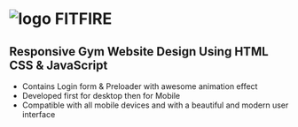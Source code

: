 # ![logo](https://user-images.githubusercontent.com/95019708/186255433-b562aad9-7683-48a5-9cf8-38c7648f2779.png) FITFIRE
## Responsive Gym Website Design Using HTML CSS &amp; JavaScript

- Contains Login form & Preloader with awesome animation effect
- Developed first for desktop then for Mobile 
- Compatible with all mobile devices and with a beautiful and modern user interface


